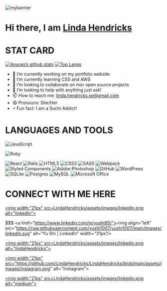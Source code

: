 
<p align=”center”>
<img src="https://user-images.githubusercontent.com/75175916/125659110-0f3c796c-a675-4880-983a-cec3de7da8ab.jpg" alt="mybanner">
<h1>Hi there, I am <a href="https://linda-hendricks.com/" target="_blank" rel="noreferrer">Linda Hendricks</a></h1>
</p>

<h1>STAT CARD</h1>

[![Anurag’s github stats](https://github-readme-stats.vercel.app/api?username=LindaHendricks)](https://github.com/LindaHendricks)
[![Top Langs](https://github-readme-stats.vercel.app/api/top-langs/?username=LindaHendricks&layout=compact)](https://github.com/LindaHendricks)

- 🔭 I’m currently working on my portfolio website
- 🌱 I’m currently learning CSS and AWS
- 👯 I’m looking to collaborate on mor open source projects 
- 💬 I’m looking to help with anything just ask!
- 📫 How to reach me: linda.hendricks.se@gmail.com
- 😄 Pronouns: She/Her
- ⚡ Fun fact: I am a Suchi Addict!

<h1>LANGUAGES AND TOOLS</h1>

<span><img alt="JavaScript" src="https://img.shields.io/badge/javascript-%23323330.svg?style=for-the-badge&logo=javascript&logoColor=%23F7DF1E"/></span>

<span><img alt="Ruby" src="https://img.shields.io/badge/ruby-%23CC342D.svg?style=for-the-badge&logo=ruby&logoColor=white"/></span>


<img alt="React" src="https://img.shields.io/badge/react-%2320232a.svg?style=for-the-badge&logo=react&logoColor=%2361DAFB"/>

<img alt="Rails" src="https://img.shields.io/badge/rails-%23CC0000.svg?style=for-the-badge&logo=ruby-on-rails&logoColor=white"/>


<img alt="HTML5" src="https://img.shields.io/badge/html5-%23E34F26.svg?style=for-the-badge&logo=html5&logoColor=white"/>

<img alt="CSS3" src="https://img.shields.io/badge/css3-%231572B6.svg?style=for-the-badge&logo=css3&logoColor=white"/>

<img alt="SASS" src="https://img.shields.io/badge/SASS-hotpink.svg?style=for-the-badge&logo=SASS&logoColor=white"/>

<img alt="Webpack" src="https://img.shields.io/badge/webpack-%238DD6F9.svg?style=for-the-badge&logo=webpack&logoColor=black" />

<img alt="Styled Components" src="https://img.shields.io/badge/styled--components-DB7093?style=for-the-badge&logo=styled-components&logoColor=white"/>

<img alt="Adobe Photoshop" src="https://img.shields.io/badge/adobephotoshop-%2331A8FF.svg?style=for-the-badge&logo=adobephotoshop&logoColor=white"/>

<img alt="GitHub" src="https://img.shields.io/badge/github-%23121011.svg?style=for-the-badge&logo=github&logoColor=white"/>

<img alt="WordPress" src="https://img.shields.io/badge/WordPress-%23117AC9.svg?style=for-the-badge&logo=WordPress&logoColor=white"/>

<img alt="SQLite" src ="https://img.shields.io/badge/sqlite-%2307405e.svg?style=for-the-badge&logo=sqlite&logoColor=white"/>

<img alt="Postgres" src ="https://img.shields.io/badge/postgres-%23316192.svg?style=for-the-badge&logo=postgresql&logoColor=white"/>

<img alt="MySQL" src="https://img.shields.io/badge/mysql-%2300f.svg?style=for-the-badge&logo=mysql&logoColor=white"/>

<img alt="Microsoft Office" src="https://img.shields.io/badge/Microsoft_Office-D83B01?style=for-the-badge&logo=microsoft-office&logoColor=white" />

<h1>CONNECT WITH ME HERE </h1>

<a href="https://www.linkedin.com/in/linda-hendricks-698a3b3a/" target="_blank" rel="noreferrer"><img width:"21px" src=LindaHendricks/assets/images/linkedin.png alt="linkedIn"></a>

$$$ <a href=”https://www.linkedin.com/in/yushi95/"><img align=”left” src=”https://raw.githubusercontent.com/yushi1007/yushi1007/main/images/linkedin.svg" alt=”Yu Shi | LinkedIn” width=”21px”/></a>

<a href="https://www.linkedin.com/in/linda-hendricks-698a3b3a/" target="_blank" rel="noreferrer"><img width:"21px" src=LindaHendricks/assets/images/linkedin.png alt="lindaHendricks"></a>

<a href="https://www.instagram.com/lindahendricksofficial/" target="_blank" rel="noreferrer"><img width:"21px" src="https://github.com/LindaHendricks/LindaHendricks/blob/main/assets/images/instagram.png" alt="Instagram"></a>

<a href="https://www.linkedin.com/in/linda-hendricks-698a3b3a/" target="_blank" rel="noreferrer"><img width:"21px" src=LindaHendricks/assets/images/linkedin.png alt="medium"></a>



